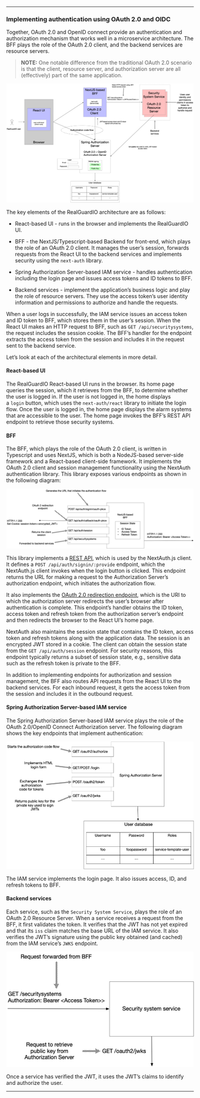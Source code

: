 

---
### Implementing authentication using OAuth 2.0 and OIDC

Together, OAuth 2.0 and OpenID connect provide an authentication and authorization mechanism that works well in a microservice architecture. The BFF plays the role of the OAuth 2.0 client, and the backend services are resource servers.

> **NOTE:** One notable difference from the traditional OAuth 2.0 scenario is that the client, resource server, and authorization server are all (effectively) part of the same application.

![Security-Architecture](Security-Architecture.png)

The key elements of the RealGuardIO architecture are as follows:

- React-based UI - runs in the browser and implements the RealGuardIO UI.
    
- BFF - the NextJS/Typescript-based Backend for front-end, which plays the role of an OAuth 2.0 client. It manages the user’s session, forwards requests from the React UI to the backend services and implements security using the `next-auth` library.
    
- Spring Authorization Server-based IAM service - handles authentication including the login page and issues access tokens and ID tokens to BFF.
    
- Backend services - implement the application’s business logic and play the role of resource servers. They use the access token’s user identity information and permissions to authorize and handle the requests.

When a user logs in successfully, the IAM service issues an access token and ID token to BFF, which stores them in the user’s session. When the React UI makes an HTTP request to BFF, such as `GET /api/securitysystems`, the request includes the session cookie. The BFF’s handler for the endpoint extracts the access token from the session and includes it in the request sent to the backend service.

Let’s look at each of the architectural elements in more detail.

#### React-based UI

The RealGuardIO React-based UI runs in the browser. Its home page queries the session, which it retrieves from the BFF, to determine whether the user is logged in. If the user is not logged in, the home displays a `login` button, which uses the `next-auth/react` library to initiate the login flow. Once the user is logged in, the home page displays the alarm systems that are accessible to the user. The home page invokes the BFF’s REST API endpoint to retrieve those security systems.
#### BFF

The BFF, which plays the role of the OAuth 2.0 client, is written in Typescript and uses NextJS, which is both a NodeJS-based server-side framework and a React-based client-side framework. It implements the OAuth 2.0 client and session management functionality using the NextAuth authentication library. This library exposes various endpoints as shown in the following diagram:

![architecture-bff](architecture-bff.png)

This library implements a [REST API](https://next-auth.js.org/getting-started/rest-api), which is used by the NextAuth.js client. It defines a `POST /api/auth/signin/:provide` endpoint, which the NextAuth.js client invokes when the login button is clicked. This endpoint returns the URL for making a request to the Authorization Server’s authorization endpoint, which initiates the authorization flow.

It also implements the [OAuth 2.0 redirection endpoint](https://datatracker.ietf.org/doc/html/rfc6749#section-3.1.2), which is the URI to which the authorization server redirects the user’s browser after authentication is complete. This endpoint’s handler obtains the ID token, access token and refresh token from the authorization server’s endpoint and then redirects the browser to the React UI’s home page.

NextAuth also maintains the session state that contains the ID token, access token and refresh tokens along with the application data. The session is an encrypted JWT stored in a cookie. The client can obtain the session state from the `GET /api/auth/session` endpoint. For security reasons, this endpoint typically returns a subset of session state, e.g., sensitive data such as the refresh token is private to the BFF.

In addition to implementing endpoints for authorization and session management, the BFF also routes API requests from the React UI to the backend services. For each inbound request, it gets the access token from the session and includes it in the outbound request.

#### Spring Authorization Server-based IAM service

The Spring Authorization Server-based IAM service plays the role of the OAuth 2.0/OpenID Connect Authorization server. The following diagram shows the key endpoints that implement authentication:

![architecture-authorization-server](architecture-authorization-server.png)

The IAM service implements the login page. It also issues access, ID, and refresh tokens to BFF.
#### Backend services

Each service, such as the `Security System Service`, plays the role of an OAuth 2.0 Resource Server. When a service receives a request from the BFF, it first validates the token. It verifies that the JWT has not yet expired and that its `iss` claim matches the base URL of the IAM service. It also verifies the JWT’s signature using the public key obtained (and cached) from the IAM service’s `JWKS` endpoint.

![architecture-security-system-service](architecture-security-system-service.png)

Once a service has verified the JWT, it uses the JWT’s claims to identify and authorize the user.

---
